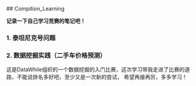 ﻿
﻿## Compition_Learning

**记录一下自己学习竞赛的笔记吧！**

### 1. 泰坦尼克号问题


### 2. 数据挖掘实践（二手车价格预测）

这是DataWhile组织的一个数据挖掘的入门比赛，这次学习带我走进了比赛的道路，不能说排名多好吧，至少又是一次新的尝试，
希望再接再厉，多多学习！
